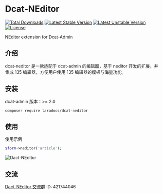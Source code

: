 # Dcat-NEditor

[![Total Downloads](https://poser.pugx.org/laradocs/dcat-neditor/d/total.svg)](https://packagist.org/packages/laradocs/dcat-neditor)
[![Latest Stable Version](https://poser.pugx.org/laradocs/dcat-neditor/v/stable.svg)](https://packagist.org/packages/laradocs/dcat-neditor)
[![Latest Unstable Version](https://poser.pugx.org/laradocs/dcat-neditor/v/unstable.svg)](https://packagist.org/packages/laradocs/dcat-neditor)
[![License](https://poser.pugx.org/laradocs/dcat-neditor/license.svg)](https://packagist.org/packages/laradocs/dcat-neditor)

NEditor extension for Dcat-Admin

## 介绍

dcat-neditor 是一款适配于 dcat-admin 的编辑器，基于 neditor 开发的扩展，并集成 135 编辑器，方便用户使用 135 编辑器的模板与海量功能。

## 安装

dcat-admin 版本：>= 2.0

```
composer require laradocs/dcat-neditor
```

## 使用

使用示例

```php
$form->neditor('article');
```

![Dact-NEditor](https://cdn.acewangpai.com/github%2Fdcat-neditor.png)

## 交流

[Dact-NEditor 交流群](https://qm.qq.com/cgi-bin/qm/qr?k=wR6sAwPtQ1wm1uTuuVjnwjhXIt4upg6J&jump_from=webapi) ID: 421744046
